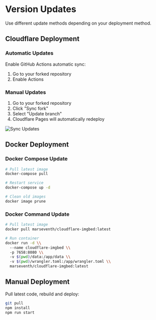 # Version Updates

Use different update methods depending on your deployment method.

## Cloudflare Deployment

### Automatic Updates

Enable GitHub Actions automatic sync:

1. Go to your forked repository
2. Enable Actions

### Manual Updates

1. Go to your forked repository
2. Click "Sync fork"
3. Select "Update branch"
4. Cloudflare Pages will automatically redeploy

![Sync Updates](/images/deployment/sync-fork.png)

## Docker Deployment

### Docker Compose Update

```bash
# Pull latest image
docker-compose pull

# Restart service
docker-compose up -d

# Clean old images
docker image prune
```

### Docker Command Update

```bash
# Pull latest image
docker pull marseventh/cloudflare-imgbed:latest

# Run container
docker run -d \\
  --name cloudflare-imgbed \\
  -p 7658:8080 \\
  -v $(pwd)/data:/app/data \\
  -v $(pwd)/wrangler.toml:/app/wrangler.toml \\
  marseventh/cloudflare-imgbed:latest
```

## Manual Deployment

Pull latest code, rebuild and deploy:

```bash
git pull
npm install
npm run start
```
